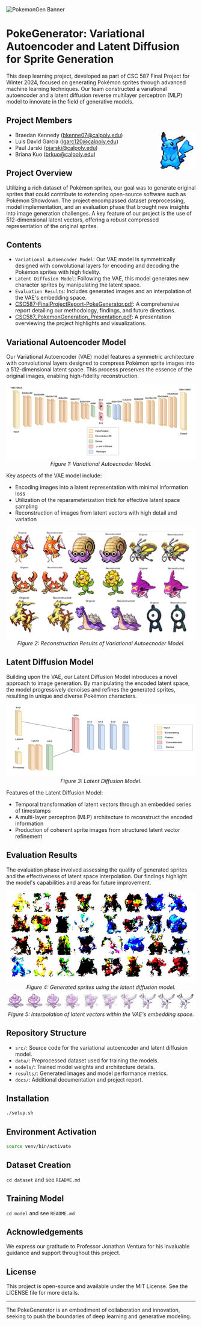 
<img width="1164" alt="PokemonGen Banner" src="https://github.com/luisdavidgarcia/PokeGenerator/assets/87344382/76034302-ead7-4965-a5f5-87219abae757">

# PokeGenerator: Variational Autoencoder and Latent Diffusion for Sprite Generation

This deep learning project, developed as part of CSC 587 Final Project for Winter 2024, focused on generating Pokémon sprites through advanced machine learning techniques. Our team constructed a variational autoencoder and a latent diffusion reverse multilayer perceptron (MLP) model to innovate in the field of generative models.

## Project Members

<img width="100" height="100" src="./docs/picablu.png" alt="Picablu" align="right">

- Braedan Kennedy (bkenne07@calpoly.edu)
- Luis David Garcia (lgarc120@calpoly.edu)
- Paul Jarski (pjarski@calpoly.edu)
- Briana Kuo (brkuo@calpoly.edu)

## Project Overview

Utilizing a rich dataset of Pokémon sprites, our goal was to generate original sprites that could contribute to extending open-source software such as Pokémon Showdown. The project encompassed dataset preprocessing, model implementation, and an evaluation phase that brought new insights into image generation challenges. A key feature of our project is the use of 512-dimensional latent vectors, offering a robust compressed representation of the original sprites.

## Contents

- `Variational Autoencoder Model`: Our VAE model is symmetrically designed with convolutional layers for encoding and decoding the Pokémon sprites with high fidelity.
- `Latent Diffusion Model`: Following the VAE, this model generates new character sprites by manipulating the latent space.
- `Evaluation Results`: Includes generated images and an interpolation of the VAE's embedding space.
- [CSC587-FinalProjectReport-PokeGenerator.pdf](./docs/CSC587-FinalProjectReport-PokeGenerator.pdf): A comprehensive report detailing our methodology, findings, and future directions.
-  [CSC587_PokemonGeneration_Presentation.pdf](./docs/CSC587_PokemonGeneration.pdf): A presentation overviewing the project highlights and visualizations.

## Variational Autoencoder Model

Our Variational Autoencoder (VAE) model features a symmetric architecture with convolutional layers designed to compress Pokémon sprite images into a 512-dimensional latent space. This process preserves the essence of the original images, enabling high-fidelity reconstruction.


<p align="center">
  <img alt="Variational Autoencoder Model" src="./results/vae_model.png">
  <em>Figure 1: Variational Autoecnoder Model.</em>
</p>

Key aspects of the VAE model include:

- Encoding images into a latent representation with minimal information loss
- Utilization of the reparameterization trick for effective latent space sampling
- Reconstruction of images from latent vectors with high detail and variation

<p align="center">
  <img alt="Original and Reconstructed Images from Variational Autoencoder" src="./results/vae_results.png">
  <em>Figure 2: Reconstruction Results of Variational Autoecnoder Model.</em>
</p>

## Latent Diffusion Model

Building upon the VAE, our Latent Diffusion Model introduces a novel approach to image generation. By manipulating the encoded latent space, the model progressively denoises and refines the generated sprites, resulting in unique and diverse Pokémon characters.

<p align="center">
  <img alt="Latent Diffusion Model" src="./results/latent_diffusion_model.png">
  <em>Figure 3: Latent Diffusion Model.</em>
</p>

Features of the Latent Diffusion Model:

- Temporal transformation of latent vectors through an embedded series of timestamps
- A multi-layer perceptron (MLP) architecture to reconstruct the encoded information
- Production of coherent sprite images from structured latent vector refinement

## Evaluation Results

The evaluation phase involved assessing the quality of generated sprites and the effectiveness of latent space interpolation. Our findings highlight the model's capabilities and areas for future improvement.



<p align="center">
  <img alt="Generated Sprites from Latent Diffusion" src="./results/latent_diffusion_reuslts.png">
  <em>Figure 4: Generated sprites using the latent diffusion model.</em>
  <img alt="Interpolatin of latent vectors in VAE's embedding space" src="./results/interpolation_image.png">
  <em>Figure 5: Interpolation of latent vectors within the VAE's embedding space.</em>
</p>

## Repository Structure

- `src/`: Source code for the variational autoencoder and latent diffusion model.
- `data/`: Preprocessed dataset used for training the models.
- `models/`: Trained model weights and architecture details.
- `results/`: Generated images and model performance metrics.
- `docs/`: Additional documentation and project report.

## Installation

``` bash
./setup.sh
```

## Environment Activation

``` bash
source venv/bin/activate
```

## Dataset Creation

`cd dataset` and see `README.md`

## Training Model

`cd model` and see `README.md`

## Acknowledgements

We express our gratitude to Professor Jonathan Ventura for his invaluable guidance and support throughout this project.

## License

This project is open-source and available under the MIT License. See the LICENSE file for more details.

---

The PokeGenerator is an embodiment of collaboration and innovation, seeking to push the boundaries of deep learning and generative modeling.

